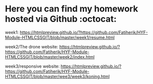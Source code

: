 # Here you can find my homework hosted via Github :octocat:

week1: https://htmlpreview.github.io/?https://github.com/Fatiherik/HYF-Module-HTMLCSSGIT/blob/master/week1/resume.html

week2/The drone website: https://htmlpreview.github.io/?https://github.com/Fatiherik/HYF-Module-HTMLCSSGIT/blob/master/week2/index.html

week3/responsive website: https://htmlpreview.github.io/?https://github.com/Fatiherik/HYF-Module-HTMLCSSGIT/blob/master/wee3/week3/koning.html

